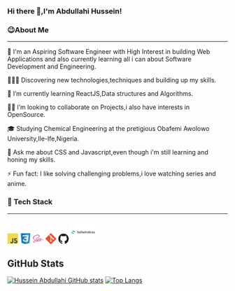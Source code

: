 ### Hi there 👋,I'm Abdullahi Hussein!

### 😉About Me

---
👨   I'm an Aspiring Software Engineer with High Interest in building Web Applications and also currently learning all i can about Software Development and Engineering.

👨🏻‍💻   Discovering new  technologies,techniques and building up my skills.


🌱   I’m currently learning ReactJS,Data structures and Algorithms.


👯‍♂️   I’m looking to collaborate on Projects,i also have interests in OpenSource.


🎓   Studying Chemical Engineering at the pretigious Obafemi Awolowo University,Ile-Ife,Nigeria.


💬   Ask me about CSS and  Javascript,even though i'm still learning and honing my skills.


⚡   Fun fact:  I like solving challenging problems,i love watching series and anime.



###  🧰 Tech Stack

---

<img  style="display:inline;" src="https://github.com/devicons/devicon/blob/master/icons/javascript/javascript-original.svg" alt="Javascript icon" width="25" height="25"/>
<img src="https://github.com/devicons/devicon/blob/master/icons/css3/css3-original.svg" alt="CSS3 icon" width="25" height="25"/>
<img src="https://github.com/devicons/devicon/blob/master/icons/sass/sass-original.svg" alt="Sass icon" width="25" height="25"/>
<img src="https://github.com/devicons/devicon/blob/master/icons/git/git-original.svg"  alt="GIT icon" width="25" height="25"/>
<img src="https://github.com/devicons/devicon/blob/master/icons/github/github-original.svg" alt="Github icon" width="25" height="25"/>
<img src="https://github.com/devicons/devicon/blob/master/icons/tailwindcss/tailwindcss-original-wordmark.svg" alt="Tailwindcss icon" width="55" height="55"/>


## GitHub Stats

<!-- <a href="https://github.com/Hussein-miracle/Hussein-miracle">
  <img align="center" src="https://github-readme-stats.vercel.app/api/pin/top-langs/?username=Hussein-miracle" alt="Abdullahi Hussein's Github stats" />
</a>

<a href="https://github.com/Hussein-miracle/Hussein-miracle">
  <img align="center" src="https://github-readme-stats.vercel.app/api/pin/hussein-abdullahi's-github-stats/?username=Hussein-miracle" alt="Abdullahi Hussein's Github stats"/>
</a> 
 -->


[![Hussein Abdullahi GitHub stats](https://github-readme-stats.vercel.app/api?username=Hussein-miracle&show_icons=true&layout=compact)](https://github.com/anuraghazra/github-readme-stats)
[![Top Langs](https://github-readme-stats.vercel.app/api/top-langs/?username=Hussein-miracle&show_icons=true&layout=compact&height=80)
](https://github.com/anuraghazra/github-readme-stats)






